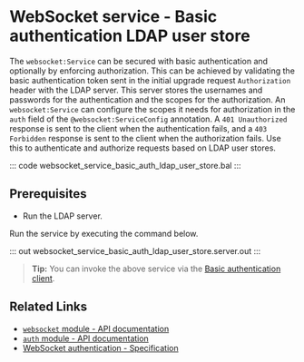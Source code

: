 # WebSocket service - Basic authentication LDAP user store

The `websocket:Service` can be secured with basic authentication and optionally by enforcing authorization. This can be achieved by validating the basic authentication token sent in the initial upgrade request `Authorization` header with the LDAP server. This server stores the usernames and passwords for the authentication and the scopes for the authorization. An `websocket:Service` can configure the scopes it needs for authorization in the `auth` field of the `@websocket:ServiceConfig` annotation. A `401 Unauthorized` response is sent to the client when the authentication fails, and a `403 Forbidden` response is sent to the client when the authorization fails. Use this to authenticate and authorize requests based on LDAP user stores.

::: code websocket_service_basic_auth_ldap_user_store.bal :::

## Prerequisites
- Run the LDAP server.

Run the service by executing the command below.

::: out websocket_service_basic_auth_ldap_user_store.server.out :::

>**Tip:** You can invoke the above service via the [Basic authentication client](/learn/by-example/websocket-client-basic-auth).

## Related Links
- [`websocket` module - API documentation](https://lib.ballerina.io/ballerina/websocket/latest)
- [`auth` module - API documentation](https://lib.ballerina.io/ballerina/auth/latest/)
- [WebSocket authentication - Specification](/spec/websocket/#52-authentication-and-authorization)
